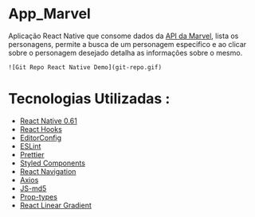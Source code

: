 # App_Marvel
 Aplicação React Native que consome dados da  <a href="https://developer.marvel.com/" target="_blank">API da Marvel</a>,   lista os personagens, permite a busca de um personagem especifico e ao clicar sobre o personagem desejado detalha as informações sobre o mesmo.
    
    ![Git Repo React Native Demo](git-repo.gif)   
  

# Tecnologias Utilizadas :

* <a href="https://facebook.github.io/react-native/docs/getting-started" target="_blank">React Native 0.61</a>
* <a href="https://pt-br.reactjs.org/docs/hooks-intro.html" target="_blank">React Hooks</a>
* <a href="https://editorconfig.org/" target="_blank">EditorConfig</a>
* <a href="https://github.com/eslint/eslint" target="_blank">ESLint</a>
* <a href="https://github.com/prettier/prettier" target="_blank">Prettier</a>
* <a href="https://github.com/styled-components/styled-components" target="_blank">Styled Components</a>
* <a href="https://github.com/react-navigation/react-navigation" target="_blank">React Navigation</a>
* <a href="https://github.com/axios/axios" target="_blank">Axios</a>
* <a href="https://github.com/blueimp/JavaScript-MD5" target="_blank">JS-md5</a>
* <a href="https://github.com/airbnb/prop-types" target="_blank">Prop-types</a>
* <a href="https://github.com/react-native-community/react-native-linear-gradient" target="_blank">React Linear Gradient</a>
